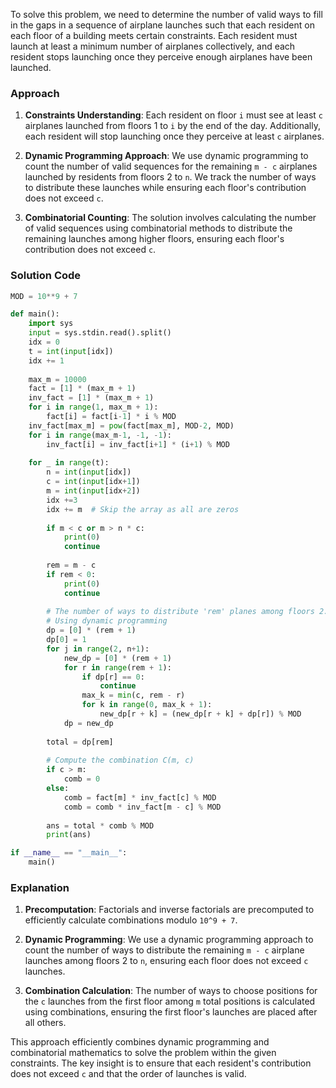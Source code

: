To solve this problem, we need to determine the number of valid ways to fill in the gaps in a sequence of airplane launches such that each resident on each floor of a building meets certain constraints. Each resident must launch at least a minimum number of airplanes collectively, and each resident stops launching once they perceive enough airplanes have been launched.

### Approach
1. **Constraints Understanding**: Each resident on floor `i` must see at least `c` airplanes launched from floors 1 to `i` by the end of the day. Additionally, each resident will stop launching once they perceive at least `c` airplanes.

2. **Dynamic Programming Approach**: We use dynamic programming to count the number of valid sequences for the remaining `m - c` airplanes launched by residents from floors 2 to `n`. We track the number of ways to distribute these launches while ensuring each floor's contribution does not exceed `c`.

3. **Combinatorial Counting**: The solution involves calculating the number of valid sequences using combinatorial methods to distribute the remaining launches among higher floors, ensuring each floor's contribution does not exceed `c`.

### Solution Code
```python
MOD = 10**9 + 7

def main():
    import sys
    input = sys.stdin.read().split()
    idx = 0
    t = int(input[idx])
    idx += 1
    
    max_m = 10000
    fact = [1] * (max_m + 1)
    inv_fact = [1] * (max_m + 1)
    for i in range(1, max_m + 1):
        fact[i] = fact[i-1] * i % MOD
    inv_fact[max_m] = pow(fact[max_m], MOD-2, MOD)
    for i in range(max_m-1, -1, -1):
        inv_fact[i] = inv_fact[i+1] * (i+1) % MOD
    
    for _ in range(t):
        n = int(input[idx])
        c = int(input[idx+1])
        m = int(input[idx+2])
        idx +=3
        idx += m  # Skip the array as all are zeros
        
        if m < c or m > n * c:
            print(0)
            continue
        
        rem = m - c
        if rem < 0:
            print(0)
            continue
        
        # The number of ways to distribute 'rem' planes among floors 2..n, each <=c
        # Using dynamic programming
        dp = [0] * (rem + 1)
        dp[0] = 1
        for j in range(2, n+1):
            new_dp = [0] * (rem + 1)
            for r in range(rem + 1):
                if dp[r] == 0:
                    continue
                max_k = min(c, rem - r)
                for k in range(0, max_k + 1):
                    new_dp[r + k] = (new_dp[r + k] + dp[r]) % MOD
            dp = new_dp
        
        total = dp[rem]
        
        # Compute the combination C(m, c)
        if c > m:
            comb = 0
        else:
            comb = fact[m] * inv_fact[c] % MOD
            comb = comb * inv_fact[m - c] % MOD
        
        ans = total * comb % MOD
        print(ans)

if __name__ == "__main__":
    main()
```

### Explanation
1. **Precomputation**: Factorials and inverse factorials are precomputed to efficiently calculate combinations modulo `10^9 + 7`.

2. **Dynamic Programming**: We use a dynamic programming approach to count the number of ways to distribute the remaining `m - c` airplane launches among floors 2 to `n`, ensuring each floor does not exceed `c` launches.

3. **Combination Calculation**: The number of ways to choose positions for the `c` launches from the first floor among `m` total positions is calculated using combinations, ensuring the first floor's launches are placed after all others.

This approach efficiently combines dynamic programming and combinatorial mathematics to solve the problem within the given constraints. The key insight is to ensure that each resident's contribution does not exceed `c` and that the order of launches is valid.